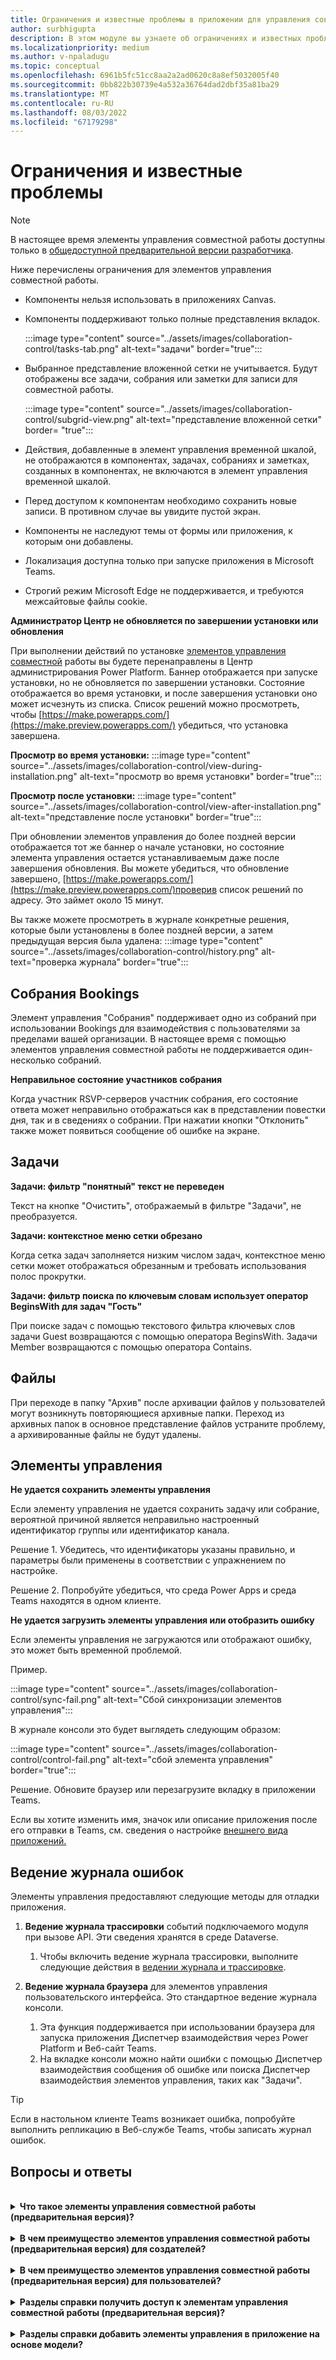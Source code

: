 ```yaml
---
title: Ограничения и известные проблемы в приложении для управления совместной работой
author: surbhigupta
description: В этом модуле вы узнаете об ограничениях и известных проблемах в приложении элементов управления совместной работы для Microsoft Teams.
ms.localizationpriority: medium
ms.author: v-npaladugu
ms.topic: conceptual
ms.openlocfilehash: 6961b5fc51cc8aa2a2ad0620c8a8ef5032005f40
ms.sourcegitcommit: 0bb822b30739e4a532a36764dad2dbf35a81ba29
ms.translationtype: MT
ms.contentlocale: ru-RU
ms.lasthandoff: 08/03/2022
ms.locfileid: "67179298"
---
```

# <a name="limitations-and-known-issues"></a>Ограничения и известные проблемы

> [!NOTE]
> В настоящее время элементы управления совместной работы доступны только в [общедоступной предварительной версии разработчика](~/resources/dev-preview/developer-preview-intro.md).

Ниже перечислены ограничения для элементов управления совместной работы.

* Компоненты нельзя использовать в приложениях Canvas.
* Компоненты поддерживают только полные представления вкладок.

     :::image type="content" source="../assets/images/collaboration-control/tasks-tab.png" alt-text="задачи" border="true":::

* Выбранное представление вложенной сетки не учитывается. Будут отображены все задачи, собрания или заметки для записи для совместной работы.

     :::image type="content" source="../assets/images/collaboration-control/subgrid-view.png" alt-text="представление вложенной сетки" border= "true":::

* Действия, добавленные в элемент управления временной шкалой, не отображаются в компонентах, задачах, собраниях и заметках, созданных в компонентах, не включаются в элемент управления временной шкалой.
* Перед доступом к компонентам необходимо сохранить новые записи. В противном случае вы увидите пустой экран.
* Компоненты не наследуют темы от формы или приложения, к которым они добавлены.
* Локализация доступна только при запуске приложения в Microsoft Teams.
* Строгий режим Microsoft Edge не поддерживается, и требуются межсайтовые файлы cookie.

**Администратор Центр не обновляется по завершении установки или обновления**

При выполнении действий по установке [элементов управления совместной](~/samples/install-collaboration-control.md) работы вы будете перенаправлены в Центр администрирования Power Platform. Баннер отображается при запуске установки, но не обновляется по завершении установки. Состояние отображается во время установки, и после завершения установки оно может исчезнуть из списка. Список решений можно просмотреть, чтобы [https://make.powerapps.com/](https://make.preview.powerapps.com/) убедиться, что установка завершена.

**Просмотр во время установки:** :::image type="content" source="../assets/images/collaboration-control/view-during-installation.png" alt-text="просмотр во время установки" border="true":::

**Просмотр после установки:** :::image type="content" source="../assets/images/collaboration-control/view-after-installation.png" alt-text="представление после установки" border="true":::

При обновлении элементов управления до более поздней версии отображается тот же баннер о начале установки, но состояние элемента управления остается устанавливаемым даже после завершения обновления. Вы можете убедиться, что обновление завершено, [https://make.powerapps.com/](https://make.preview.powerapps.com/)проверив список решений по адресу. Это займет около 15 минут.

Вы также можете просмотреть в журнале конкретные решения, которые были установлены в более поздней версии, а затем предыдущая версия была удалена: :::image type="content" source="../assets/images/collaboration-control/history.png" alt-text="проверка журнала" border="true":::

## <a name="bookings-meetings"></a>Собрания Bookings

Элемент управления "Собрания" поддерживает одно из собраний при использовании Bookings для взаимодействия с пользователями за пределами вашей организации. В настоящее время с помощью элементов управления совместной работы не поддерживается один-несколько собраний.

**Неправильное состояние участников собрания**

Когда участник RSVP-серверов участник собрания, его состояние ответа может неправильно отображаться как в представлении повестки дня, так и в сведениях о собрании. При нажатии кнопки "Отклонить" также может появиться сообщение об ошибке на экране.

## <a name="tasks"></a>Задачи

**Задачи: фильтр "понятный" текст не переведен**

Текст на кнопке "Очистить", отображаемый в фильтре "Задачи", не преобразуется.

**Задачи: контекстное меню сетки обрезано**

Когда сетка задач заполняется низким числом задач, контекстное меню сетки может отображаться обрезанным и требовать использования полос прокрутки.

**Задачи: фильтр поиска по ключевым словам использует оператор BeginsWith для задач "Гость"**

При поиске задач с помощью текстового фильтра ключевых слов задачи Guest возвращаются с помощью оператора BeginsWith. Задачи Member возвращаются с помощью оператора Contains.

## <a name="files"></a>Файлы

При переходе в папку "Архив" после архивации файлов у пользователей могут возникнуть повторяющиеся архивные папки.  Переход из архивных папок в основное представление файлов устраните проблему, а архивированные файлы не будут удалены.

## <a name="controls"></a>Элементы управления

**Не удается сохранить элементы управления**

Если элементу управления не удается сохранить задачу или собрание, вероятной причиной является неправильно настроенный идентификатор группы или идентификатор канала.  

Решение 1. Убедитесь, что идентификаторы указаны правильно, и параметры были применены в соответствии с упражнением по настройке.  

Решение 2. Попробуйте убедиться, что среда Power Apps и среда Teams находятся в одном клиенте.  

**Не удается загрузить элементы управления или отобразить ошибку**

Если элементы управления не загружаются или отображают ошибку, это может быть временной проблемой.

Пример.

:::image type="content" source="../assets/images/collaboration-control/sync-fail.png" alt-text="Сбой синхронизации элементов управления":::

В журнале консоли это будет выглядеть следующим образом:

:::image type="content" source="../assets/images/collaboration-control/control-fail.png" alt-text="сбой элемента управления" border="true":::

Решение. Обновите браузер или перезагрузите вкладку в приложении Teams.

Если вы хотите изменить имя, значок или описание приложения после его отправки в Teams, см. сведения о настройке [внешнего вида приложений.](/MicrosoftTeams/customize-apps#customize-details-of-an-app)

## <a name="error-logging"></a>Ведение журнала ошибок

Элементы управления предоставляют следующие методы для отладки приложения.

1. **Ведение журнала трассировки** событий подключаемого модуля при вызове API. Эти сведения хранятся в среде Dataverse.

    1. Чтобы включить ведение журнала трассировки, выполните следующие действия в [ведении журнала и трассировке](/power-apps/developer/data-platform/logging-tracing?WT.mc_id=email).

1. **Ведение журнала браузера** для элементов управления пользовательского интерфейса. Это стандартное ведение журнала консоли.

    1. Эта функция поддерживается при использовании браузера для запуска приложения Диспетчер взаимодействия через Power Platform и Веб-сайт Teams.
    1. На вкладке консоли можно найти ошибки с помощью Диспетчер взаимодействия сообщения об ошибке или поиска Диспетчер взаимодействия элементов управления, таких как "Задачи".

> [!TIP]
> Если в настольном клиенте Teams возникает ошибка, попробуйте выполнить репликацию в Веб-службе Teams, чтобы записать журнал ошибок.

## <a name="faq"></a>Вопросы и ответы

<br>

<details>

<summary><b>Что такое элементы управления совместной работы (предварительная версия)?</b></summary>

Элементы управления совместной работой (предварительная версия) позволяют добавлять возможности Microsoft 365 в бизнес-приложения Power Apps, чтобы упростить рабочие процессы пользователей при совместной работе над бизнес-процессами в Teams или Power Apps.

<br>

</details>

<br>

<details>

<summary><b>В чем преимущество элементов управления совместной работы (предварительная версия) для создателей?</b></summary>

С помощью этих новых элементов управления вы как создатель можете перетаскивать элементы управления, которые привнося в приложение совместную работу Microsoft 365.

<br>

</details>

<br>

<details>

<summary><b>В чем преимущество элементов управления совместной работы (предварительная версия) для пользователей?</b></summary>

Ваши пользователи могут повысить производительность и оставаться в своем потоке, совместно работая над утверждениями, файлами, собраниями, заметками и задачами, не выходя из контекста приложения.

<br>

</details>

<br>

<details>

<summary><b>Разделы справки получить доступ к элементам управления совместной работы (предварительная версия)?</b></summary>

Запросите у администратора Power Platform установить элементы управления из AppSource в среду Power Apps.

<br>

</details>

<br>

<details>

<summary><b>Разделы справки добавить элементы управления в приложение на основе модели?</b></summary>

Перейдите к конструктору форм и перетащите элементы управления из области "Компонент" в форму.

<br>

</details>
